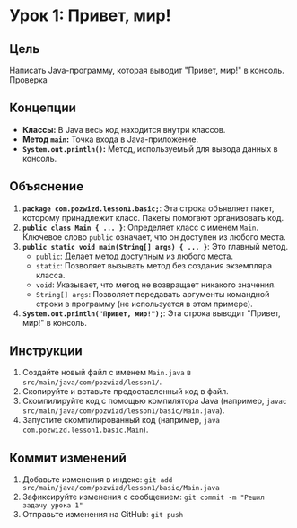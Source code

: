 # Урок 1: Привет, мир!

## Цель

Написать Java-программу, которая выводит "Привет, мир!" в консоль.
Проверка
## Концепции

*   **Классы:** В Java весь код находится внутри классов.
*   **Метод `main`:** Точка входа в Java-приложение.
*   **`System.out.println()`:** Метод, используемый для вывода данных в консоль.



## Объяснение

1.  **`package com.pozwizd.lesson1.basic;`**: Эта строка объявляет пакет, которому принадлежит класс. Пакеты помогают организовать код.
2.  **`public class Main { ... }`**: Определяет класс с именем `Main`. Ключевое слово `public` означает, что он доступен из любого места.
3.  **`public static void main(String[] args) { ... }`**: Это главный метод.
    *   `public`: Делает метод доступным из любого места.
    *   `static`: Позволяет вызывать метод без создания экземпляра класса.
    *   `void`: Указывает, что метод не возвращает никакого значения.
    *   `String[] args`: Позволяет передавать аргументы командной строки в программу (не используется в этом примере).
4.  **`System.out.println("Привет, мир!");`**: Эта строка выводит "Привет, мир!" в консоль.

## Инструкции
1. Создайте новый файл с именем `Main.java` в `src/main/java/com/pozwizd/lesson1/`.
2. Скопируйте и вставьте предоставленный код в файл.
3. Скомпилируйте код с помощью компилятора Java (например, `javac src/main/java/com/pozwizd/lesson1/basic/Main.java`).
4. Запустите скомпилированный код (например, `java com.pozwizd.lesson1.basic.Main`).

## Коммит изменений

1.  Добавьте изменения в индекс: `git add src/main/java/com/pozwizd/lesson1/basic/Main.java`
2.  Зафиксируйте изменения с сообщением: `git commit -m "Решил задачу урока 1"`
3.  Отправьте изменения на GitHub: `git push`
